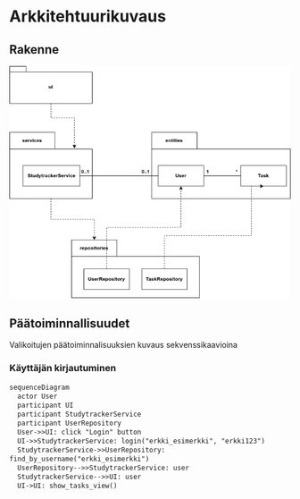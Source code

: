 # Arkkitehtuurikuvaus

## Rakenne

![Pakkausrakenne](./kuvat/arkkitehtuuri-pakkaus-luokat.png)

## Päätoiminnallisuudet

Valikoitujen päätoiminnalisuuksien kuvaus sekvenssikaavioina

### Käyttäjän kirjautuminen

```mermaid
sequenceDiagram
  actor User
  participant UI
  participant StudytrackerService
  participant UserRepository
  User->>UI: click "Login" button
  UI->>StudytrackerService: login("erkki_esimerkki", "erkki123")
  StudytrackerService->>UserRepository: find_by_username("erkki_esimerkki")
  UserRepository-->>StudytrackerService: user
  StudytrackerService-->>UI: user
  UI->UI: show_tasks_view()
```